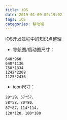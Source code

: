 ```yaml
---
title: iOS
date: 2019-01-09 09:19:02
tags: iOS
categories: 移动端
---
```


iOS开发过程中的知识点整理

* 导航图/启动图尺寸：

```
640*960     
640*1136
750*1334    
1242*2208
1125*2436
```

* icon尺寸：

```
29*29，57*57，
58*58，80*80，
87*87，114*114，
120*120，180*180
```